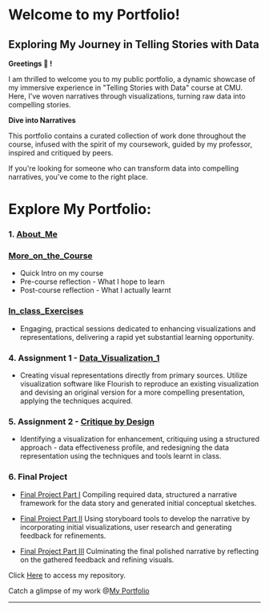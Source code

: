 # Welcome to my Portfolio!

## Exploring My Journey in Telling Stories with Data

**Greetings 🙂 !**

I am thrilled to welcome you to my public portfolio, a dynamic showcase of my immersive experience in "Telling Stories with Data" course at CMU. Here, 
I've woven narratives through visualizations, turning raw data into compelling stories.

**Dive into Narratives**

This portfolio contains a curated collection of work done throughout the course, infused with the spirit of my coursework, guided by my professor, inspired and critiqued by peers.

If you're looking for someone who can transform data into compelling narratives, you've come to the right place. 

# **Explore My Portfolio:** 

### 1. [About_Me](https://radhikag1604.github.io/Telling_Stories_With_Data/main/About_Me.html)

### [More_on_the_Course](https://radhikag1604.github.io/Telling_Stories_With_Data/main/More_on_the_Course.html)
- Quick Intro on my course
- Pre-course reflection - What I hope to learn
- Post-course reflection - What I actually learnt

### [In_class_Exercises](https://radhikag1604.github.io/Telling_Stories_With_Data/main/In_class_Exercises.html)
- Engaging, practical sessions dedicated to enhancing visualizations and representations, delivering a rapid yet substantial learning opportunity.

### 4. Assignment 1 - [Data_Visualization_1](https://radhikag1604.github.io/Telling_Stories_With_Data/Data_Visualization_1.html)
- Creating visual representations directly from primary sources. Utilize visualization software like Flourish to reproduce an existing 
visualization and devising an original version for a more compelling presentation, applying the techniques acquired.

### 5. Assignment 2 - [Critique by Design](https://radhikag1604.github.io/Telling_Stories_With_Data/critique-by-design.html)
- Identifying a visualization for enhancement, critiquing using a structured approach - data effectiveness profile, and redesigning the data representation using the techniques and tools learnt in class.

### 6. Final Project
- [Final Project Part I](https://radhikag1604.github.io/Telling_Stories_With_Data/final-project-part-one.html)
     Compiling required data, structured a narrative framework for the data story and generated initial conceptual sketches.
     
- [Final Project Part II](https://radhikag1604.github.io/Telling_Stories_With_Data/final-project-part-two.html)
     Using storyboard tools to develop the narrative by incorporating initial visualizations, user research and generating feedback for refinements.
      
- [Final Project Part III](https://radhikag1604.github.io/Telling_Stories_With_Data/final-project-part-three.html)
     Culminating the final polished narrative by reflecting on the gathered feedback and refining visuals. 

Click [Here](https://github.com/RadhikaG1604/TellingStories) to access my repository.

Catch a glimpse of my work @[My Portfolio](https://radhikag1604.github.io/Telling_Stories_With_Data/)

---

<!-- ### Setting up a separate page

So here's the code you'll need to add to your own site to create a second page. 

1. First, create a new page in your repository (for example, dataviz1.md)
2. Next, add a link to that page by inserting the following into your readme.md page:

`[title](dataviz)` or `[dataviz](https://cmustudent.github.io/portfolio/dataviz.html)` or `[CMU](https://www.cmu.edu)`

Any of those formats will work. Here's some examples of working links: 

`[title](dataviz)` = [title](dataviz) 
`[dataviz](https://cmustudent.github.io/portfolio/dataviz.html)` = [dataviz](https://cmustudent.github.io/portfolio/dataviz.html)  
`[CMU](https://www.cmu.edu)` = [CMU](https://www.cmu.edu)   

Make sure to check these from your publicly accessible URL to make sure they're working correctly (not from the preview tab). 

Looking for more?  A nice Markdown guide [can be found here](https://www.markdownguide.org/cheat-sheet/) --> 
